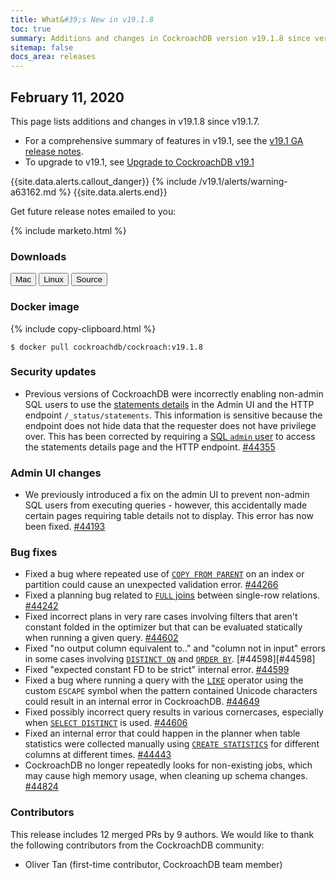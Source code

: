 ```yaml
---
title: What&#39;s New in v19.1.8
toc: true
summary: Additions and changes in CockroachDB version v19.1.8 since version v19.1.7
sitemap: false
docs_area: releases 
---
```


## February 11, 2020

This page lists additions and changes in v19.1.8 since v19.1.7.

- For a comprehensive summary of features in v19.1, see the [v19.1 GA release notes](v19.1.0.html).
- To upgrade to v19.1, see [Upgrade to CockroachDB v19.1](../v19.1/upgrade-cockroach-version.html)

{{site.data.alerts.callout_danger}}
{% include /v19.1/alerts/warning-a63162.md %}
{{site.data.alerts.end}}

Get future release notes emailed to you:

{% include marketo.html %}

### Downloads

<div id="os-tabs" class="clearfix os-tabs_button-outline-primary">
    <a href="https://binaries.cockroachdb.com/cockroach-v19.1.8.darwin-10.9-amd64.tgz"><button id="mac" data-eventcategory="mac-binary-release-notes">Mac</button></a>
    <a href="https://binaries.cockroachdb.com/cockroach-v19.1.8.linux-amd64.tgz"><button id="linux" data-eventcategory="linux-binary-release-notes">Linux</button></a>
    <a href="https://binaries.cockroachdb.com/cockroach-v19.1.8.src.tgz"><button id="source" data-eventcategory="source-release-notes">Source</button></a>
</div>

### Docker image

{% include copy-clipboard.html %}
~~~shell
$ docker pull cockroachdb/cockroach:v19.1.8
~~~

### Security updates

- Previous versions of CockroachDB were incorrectly enabling non-admin SQL users to use the [statements details](../v19.1/admin-ui-statements-page.html) in the Admin UI and the HTTP endpoint `/_status/statements`. This information is sensitive because the endpoint does not hide data that the requester does not have privilege over. This has been corrected by requiring a [SQL `admin` user](../v19.1/authorization.html) to access the statements details page and the HTTP endpoint. [#44355][#44355]

### Admin UI changes

- We previously introduced a fix on the admin UI to prevent non-admin SQL users from executing queries - however, this accidentally made certain pages requiring table details not to display. This error has now been fixed. [#44193][#44193]

### Bug fixes

- Fixed a bug where repeated use of [`COPY FROM PARENT`](../v19.1/configure-replication-zones.html#replication-zone-variables) on an index or partition could cause an unexpected validation error. [#44266][#44266]
- Fixed a planning bug related to [`FULL` joins](../v19.1/joins.html#full-outer-joins) between single-row relations. [#44242][#44242]
- Fixed incorrect plans in very rare cases involving filters that aren't constant folded in the optimizer but that can be evaluated statically when running a given query. [#44602][#44602]
- Fixed "no output column equivalent to.." and "column not in input" errors in some cases involving [`DISTINCT ON`](../v19.1/select-clause.html#eliminate-duplicate-rows) and [`ORDER BY`](../v19.1/query-order.html). [#44598][#44598]
- Fixed "expected constant FD to be strict" internal error. [#44599][#44599]
- Fixed a bug where running a query with the [`LIKE`](../v19.1/functions-and-operators.html) operator using the custom `ESCAPE` symbol when the pattern contained Unicode characters could result in an internal error in CockroachDB. [#44649][#44649]
- Fixed possibly incorrect query results in various cornercases, especially when [`SELECT DISTINCT`](../v19.1/select-clause.html#eliminate-duplicate-rows) is used. [#44606][#44606]
- Fixed an internal error that could happen in the planner when table statistics were collected manually using [`CREATE STATISTICS`](../v19.1/create-statistics.html) for different columns at different times. [#44443][#44443]
- CockroachDB no longer repeatedly looks for non-existing jobs, which may cause  high memory usage, when cleaning up schema changes. [#44824][#44824]

### Contributors

This release includes 12 merged PRs by 9 authors.
We would like to thank the following contributors from the CockroachDB community:

- Oliver Tan (first-time contributor, CockroachDB team member)

[#44193]: https://github.com/cockroachdb/cockroach/pull/44193
[#44242]: https://github.com/cockroachdb/cockroach/pull/44242
[#44266]: https://github.com/cockroachdb/cockroach/pull/44266
[#44355]: https://github.com/cockroachdb/cockroach/pull/44355
[#44443]: https://github.com/cockroachdb/cockroach/pull/44443
[#44599]: https://github.com/cockroachdb/cockroach/pull/44599
[#44602]: https://github.com/cockroachdb/cockroach/pull/44602
[#44606]: https://github.com/cockroachdb/cockroach/pull/44606
[#44649]: https://github.com/cockroachdb/cockroach/pull/44649
[#44824]: https://github.com/cockroachdb/cockroach/pull/44824
